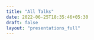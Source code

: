 ```yaml
---
title: "All Talks"
date: 2022-06-25T18:35:46+05:30
draft: false
layout: "presentations_full"
---
```

